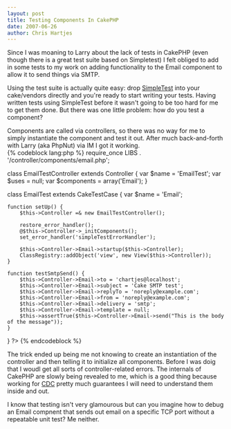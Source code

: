 ```yaml
--- 
layout: post
title: Testing Components In CakePHP
date: 2007-06-26
author: Chris Hartjes
---
```

<p>Since I was moaning to Larry about the lack of tests in CakePHP (even though there is a great test suite based on Simpletest) I felt obliged to add in some tests to my work on adding functionality to the Email component to allow it to send things via SMTP.</p>
<p>Using the test suite is actually quite easy:  drop <a href="http://www.lastcraft.com/simple_test.php">SimpleTest</a> into your cake/vendors directly and you're ready to start writing your tests.  Having written tests using SimpleTest before it wasn't going to be too hard for me to get them done.  But there was one little problem:  how do you test a component?</p>
<p>
Components are called via controllers, so there was no way for me to simply instantiate the component and test it out.  After much back-and-forth with Larry (aka PhpNut) via IM I got it working.
<br />
{% codeblock lang:php %}
require_once LIBS . '/controller/components/email.php';

class EmailTestController extends Controller {
	var $name = 'EmailTest';
	var $uses = null;
	var $components = array('Email');
}

class EmailTest extends CakeTestCase {
	var $name = 'Email';

	function setUp() {
		$this->Controller =& new EmailTestController();

		restore_error_handler();
		@$this->Controller->_initComponents();
		set_error_handler('simpleTestErrorHandler');

		$this->Controller->Email->startup($this->Controller);
		ClassRegistry::addObject('view', new View($this->Controller));
	}

	function testSmtpSend() {
		$this->Controller->Email->to = 'chartjes@localhost';
		$this->Controller->Email->subject = 'Cake SMTP test';
		$this->Controller->Email->replyTo = 'noreply@example.com';
		$this->Controller->Email->from = 'noreply@example.com';
		$this->Controller->Email->delivery = 'smtp';
		$this->Controller->Email->template = null;
		$this->assertTrue($this->Controller->Email->send("This is the body of the message"));
	}

}
?>
{% endcodeblock %}
</p>
<p>
The trick ended up being me not knowing to create an instantiation of the controller and then telling it to initialize all components.  Before I was doig that I woudl get all sorts of controller-related errors.  The internals of CakePHP are slowly being revealed to me, which is a good thing because working for <a href="http://www.cakedevelopment.com">CDC</a> pretty much guarantees I will need to understand them inside and out.
</p>
<p>
I know that testing isn't very glamourous but can you imagine how to debug an Email compnent that sends out email on a specific TCP port without a repeatable unit test?  Me neither.
</p>
